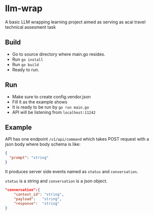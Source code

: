 # llm-wrap

A basic LLM wrapping learning project aimed as serving as acai travel technical assesment task

## Build

- Go to source directory where main.go resides.
- Run `go install`
- Run `go build`
- Ready to run.

## Run

- Make sure to create config.vendor.json
- Fill it as the example shows
- It is ready to be run by `go run main.go`
- API will be listening from `localhost:11242`

## Example

API has one endpoint `/v1/api/command` which takes POST request with a json body where body schema is like:
<br/>

```json
{
  "prompt": "string"
}
```

It produces server side events named as `status` and `conversation`.
<br/>

`status` is a string and `conversation` is a json object.

```json
"conversation":{
    "context_id": "string",
	"payload":   "string",
	"response":  "string"
}
```
